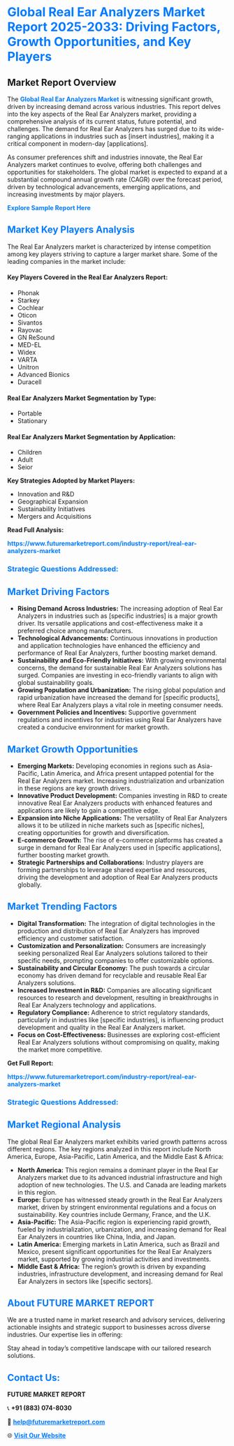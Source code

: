 <h1 style="color: #007BFF;">Global Real Ear Analyzers Market Report 2025-2033: Driving Factors, Growth Opportunities, and Key Players</h1>

<section id="overview">
<h2>Market Report Overview</h2>
<p>The <a href="https://www.futuremarketreport.com/industry-report/real-ear-analyzers-market" style="color: #007BFF; text-decoration: none;"><strong>Global Real Ear Analyzers Market</strong></a> is witnessing significant growth, driven by increasing demand across various industries. This report delves into the key aspects of the Real Ear Analyzers market, providing a comprehensive analysis of its current status, future potential, and challenges. The demand for Real Ear Analyzers has surged due to its wide-ranging applications in industries such as [insert industries], making it a critical component in modern-day [applications].</p>
<p>As consumer preferences shift and industries innovate, the Real Ear Analyzers market continues to evolve, offering both challenges and opportunities for stakeholders. The global market is expected to expand at a substantial compound annual growth rate (CAGR) over the forecast period, driven by technological advancements, emerging applications, and increasing investments by major players.</p>
</section>

<section id="overview">
<p><a href="https://www.futuremarketreport.com/request-sample/reportId=53701" style="color: #007BFF; text-decoration: none;"><strong>Explore Sample Report Here</strong></a></p>
</section>

<section id="key-players">
<h2 style="color: #007BFF;">Market Key Players Analysis</h2>
<p>The Real Ear Analyzers market is characterized by intense competition among key players striving to capture a larger market share. Some of the leading companies in the market include:</p>
<h4>Key Players Covered in the Real Ear Analyzers Report:</h4>
<ul><li>Phonak</li><li>Starkey</li><li>Cochlear</li><li>Oticon</li><li>Sivantos</li><li>Rayovac</li><li>GN ReSound</li><li>MED-EL</li><li>Widex</li><li>VARTA</li><li>Unitron</li><li>Advanced Bionics</li><li>Duracell</li></ul>
<h4>Real Ear Analyzers Market Segmentation by Type:</h4>
<ul><li>Portable</li><li>Stationary</li></ul>

<h4>Real Ear Analyzers Market Segmentation by Application:</h4>
<ul><li>Children</li><li>Adult</li><li>Seior</li></ul>
<p><strong>Key Strategies Adopted by Market Players:</strong></p>
<ul>
<li>Innovation and R&D</li>
<li>Geographical Expansion</li>
<li>Sustainability Initiatives</li>
<li>Mergers and Acquisitions</li>
</ul>
</section>

<section>
<p><strong>Read Full Analysis: </strong></p><a href="https://www.futuremarketreport.com/industry-report/real-ear-analyzers-market" style="color: #007BFF; text-decoration: none;"><strong>https://www.futuremarketreport.com/industry-report/real-ear-analyzers-market</strong></a>
<h3 style="color: #007BFF;">Strategic Questions Addressed:</h3>
</section>

<section id="driving-factors">
<h2 style="color: #007BFF;">Market Driving Factors</h2>
<ul>
<li><strong>Rising Demand Across Industries:</strong> The increasing adoption of Real Ear Analyzers in industries such as [specific industries] is a major growth driver. Its versatile applications and cost-effectiveness make it a preferred choice among manufacturers.</li>
<li><strong>Technological Advancements:</strong> Continuous innovations in production and application technologies have enhanced the efficiency and performance of Real Ear Analyzers, further boosting market demand.</li>
<li><strong>Sustainability and Eco-Friendly Initiatives:</strong> With growing environmental concerns, the demand for sustainable Real Ear Analyzers solutions has surged. Companies are investing in eco-friendly variants to align with global sustainability goals.</li>
<li><strong>Growing Population and Urbanization:</strong> The rising global population and rapid urbanization have increased the demand for [specific products], where Real Ear Analyzers plays a vital role in meeting consumer needs.</li>
<li><strong>Government Policies and Incentives:</strong> Supportive government regulations and incentives for industries using Real Ear Analyzers have created a conducive environment for market growth.</li>
</ul>
</section>

<section id="growth-opportunities">
<h2 style="color: #007BFF;">Market Growth Opportunities</h2>
<ul>
<li><strong>Emerging Markets:</strong> Developing economies in regions such as Asia-Pacific, Latin America, and Africa present untapped potential for the Real Ear Analyzers market. Increasing industrialization and urbanization in these regions are key growth drivers.</li>
<li><strong>Innovative Product Development:</strong> Companies investing in R&D to create innovative Real Ear Analyzers products with enhanced features and applications are likely to gain a competitive edge.</li>
<li><strong>Expansion into Niche Applications:</strong> The versatility of Real Ear Analyzers allows it to be utilized in niche markets such as [specific niches], creating opportunities for growth and diversification.</li>
<li><strong>E-commerce Growth:</strong> The rise of e-commerce platforms has created a surge in demand for Real Ear Analyzers used in [specific applications], further boosting market growth.</li>
<li><strong>Strategic Partnerships and Collaborations:</strong> Industry players are forming partnerships to leverage shared expertise and resources, driving the development and adoption of Real Ear Analyzers products globally.</li>
</ul>
</section>

<section id="trending-factors">
<h2 style="color: #007BFF;">Market Trending Factors</h2>
<ul>
<li><strong>Digital Transformation:</strong> The integration of digital technologies in the production and distribution of Real Ear Analyzers has improved efficiency and customer satisfaction.</li>
<li><strong>Customization and Personalization:</strong> Consumers are increasingly seeking personalized Real Ear Analyzers solutions tailored to their specific needs, prompting companies to offer customizable options.</li>
<li><strong>Sustainability and Circular Economy:</strong> The push towards a circular economy has driven demand for recyclable and reusable Real Ear Analyzers solutions.</li>
<li><strong>Increased Investment in R&D:</strong> Companies are allocating significant resources to research and development, resulting in breakthroughs in Real Ear Analyzers technology and applications.</li>
<li><strong>Regulatory Compliance:</strong> Adherence to strict regulatory standards, particularly in industries like [specific industries], is influencing product development and quality in the Real Ear Analyzers market.</li>
<li><strong>Focus on Cost-Effectiveness:</strong> Businesses are exploring cost-efficient Real Ear Analyzers solutions without compromising on quality, making the market more competitive.</li>
</ul>
</section>

<section>
<p><strong>Get Full Report: </strong></p><a href="https://www.futuremarketreport.com/industry-report/real-ear-analyzers-market" style="color: #007BFF; text-decoration: none;"><strong>https://www.futuremarketreport.com/industry-report/real-ear-analyzers-market</strong></a>
<h3 style="color: #007BFF;">Strategic Questions Addressed:</h3>
</section>


<section id="regional-analysis">
<h2 style="color: #007BFF;">Market Regional Analysis</h2>
<p>The global Real Ear Analyzers market exhibits varied growth patterns across different regions. The key regions analyzed in this report include North America, Europe, Asia-Pacific, Latin America, and the Middle East & Africa:</p>
<ul>
<li><strong>North America:</strong> This region remains a dominant player in the Real Ear Analyzers market due to its advanced industrial infrastructure and high adoption of new technologies. The U.S. and Canada are leading markets in this region.</li>
<li><strong>Europe:</strong> Europe has witnessed steady growth in the Real Ear Analyzers market, driven by stringent environmental regulations and a focus on sustainability. Key countries include Germany, France, and the U.K.</li>
<li><strong>Asia-Pacific:</strong> The Asia-Pacific region is experiencing rapid growth, fueled by industrialization, urbanization, and increasing demand for Real Ear Analyzers in countries like China, India, and Japan.</li>
<li><strong>Latin America:</strong> Emerging markets in Latin America, such as Brazil and Mexico, present significant opportunities for the Real Ear Analyzers market, supported by growing industrial activities and investments.</li>
<li><strong>Middle East & Africa:</strong> The region’s growth is driven by expanding industries, infrastructure development, and increasing demand for Real Ear Analyzers in sectors like [specific sectors].</li>
</ul>
</section>

<footer>
<h2 style="color: #007BFF;">About FUTURE MARKET REPORT</h2>
<p>We are a trusted name in market research and advisory services, delivering actionable insights and strategic support to businesses across diverse industries. Our expertise lies in offering:</p>

<p>Stay ahead in today’s competitive landscape with our tailored research solutions.</p>

<h2 style="color: #007BFF;">Contact Us:</h2>
<p><strong>FUTURE MARKET REPORT</strong></p>
<p>📞 <strong>+91 (883) 074-8030</strong></p>
<p>📧 <strong><a href="mailto:help@futuremarketreport.com" style="color: #007BFF;">help@futuremarketreport.com</a></strong></p>
<p>🌐 <strong><a href="https://www.futuremarketreport.com/" style="color: #007BFF;">Visit Our Website</a></strong></p>
</footer>